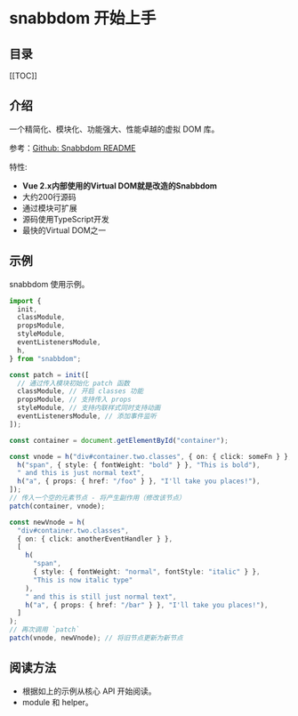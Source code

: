 # snabbdom 开始上手

<TimeToRead />

## 目录

[[TOC]]

## 介绍

一个精简化、模块化、功能强大、性能卓越的虚拟 DOM 库。

参考：[Github: Snabbdom README](https://github.com/snabbdom/snabbdom/blob/master/README-zh_CN.md)

特性:

- **Vue 2.x内部使用的Virtual DOM就是改造的Snabbdom**
- 大约200行源码
- 通过模块可扩展
- 源码使用TypeScript开发
- 最快的Virtual DOM之一

## 示例

snabbdom 使用示例。

```ts
import {
  init,
  classModule,
  propsModule,
  styleModule,
  eventListenersModule,
  h,
} from "snabbdom";

const patch = init([
  // 通过传入模块初始化 patch 函数
  classModule, // 开启 classes 功能
  propsModule, // 支持传入 props
  styleModule, // 支持内联样式同时支持动画
  eventListenersModule, // 添加事件监听
]);

const container = document.getElementById("container");

const vnode = h("div#container.two.classes", { on: { click: someFn } }, [
  h("span", { style: { fontWeight: "bold" } }, "This is bold"),
  " and this is just normal text",
  h("a", { props: { href: "/foo" } }, "I'll take you places!"),
]);
// 传入一个空的元素节点 - 将产生副作用（修改该节点）
patch(container, vnode);

const newVnode = h(
  "div#container.two.classes",
  { on: { click: anotherEventHandler } },
  [
    h(
      "span",
      { style: { fontWeight: "normal", fontStyle: "italic" } },
      "This is now italic type"
    ),
    " and this is still just normal text",
    h("a", { props: { href: "/bar" } }, "I'll take you places!"),
  ]
);
// 再次调用 `patch`
patch(vnode, newVnode); // 将旧节点更新为新节点
```

## 阅读方法

- 根据如上的示例从核心 API 开始阅读。
- module 和 helper。
